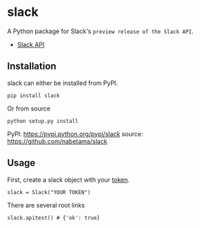 # slack

A Python package for Slack's `preview release of the Slack API`.

- [Slack API](https://api.slack.com/)

## Installation

slack can either be installed from PyPI.

    pip install slack


Or from source

    python setup.py install

PyPI: https://pypi.python.org/pypi/slack
source: https://github.com/nabetama/slack


## Usage

First, create a slack object with your [token](https://api.slack.com/#auth).

    slack = Slack("YOUR TOKEN")

There are several root links

    slack.apitest() # {'ok': true}

